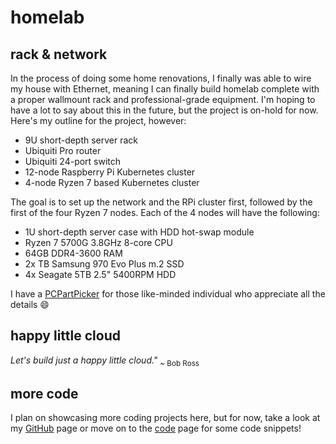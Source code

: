 # homelab






## rack & network

In the process of doing some home renovations, I finally was able to wire my house with Ethernet, meaning I can finally build homelab complete with a proper wallmount rack and professional-grade equipment. I'm hoping to have a lot to say about this in the future, but the project is on-hold for now. Here's my outline for the project, however:

- 9U short-depth server rack
- Ubiquiti Pro router
- Ubiquiti 24-port switch
- 12-node Raspberry Pi Kubernetes cluster
- 4-node Ryzen 7 based Kubernetes cluster

The goal is to set up the network and the RPi cluster first, followed by the first of the four Ryzen 7 nodes. Each of the 4 nodes will have the following:

- 1U short-depth server case with HDD hot-swap module
- Ryzen 7 5700G 3.8GHz 8-core CPU
- 64GB DDR4-3600 RAM
- 2x TB Samsung 970 Evo Plus m.2 SSD
- 4x Seagate 5TB 2.5" 5400RPM HDD

I have a [PCPartPicker](https://pcpartpicker.com/user/EagleRock/saved/#view=Csv4pg) for those like-minded individual who appreciate all the details :smile:





## happy little cloud

<!-- markdownlint-disable MD033 -->
*Let's build just a happy little cloud."* <sub>~ Bob Ross</sub>


## more code

I plan on showcasing more coding projects here, but for now, take a look at my [GitHub](https://github.com/eaglerock1337) page or move on to the [code](code) page for some code snippets!
